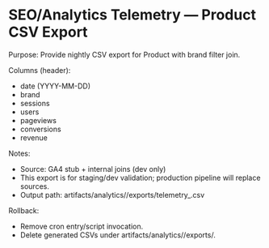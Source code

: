 # SEO/Analytics Telemetry — Product CSV Export

Purpose: Provide nightly CSV export for Product with brand filter join.

Columns (header):
- date (YYYY-MM-DD)
- brand
- sessions
- users
- pageviews
- conversions
- revenue

Notes:
- Source: GA4 stub + internal joins (dev only)
- This export is for staging/dev validation; production pipeline will replace sources.
- Output path: artifacts/analytics/<YYYY-MM-DD>/exports/telemetry_<timestamp>.csv

Rollback:
- Remove cron entry/script invocation.
- Delete generated CSVs under artifacts/analytics/<date>/exports/.

